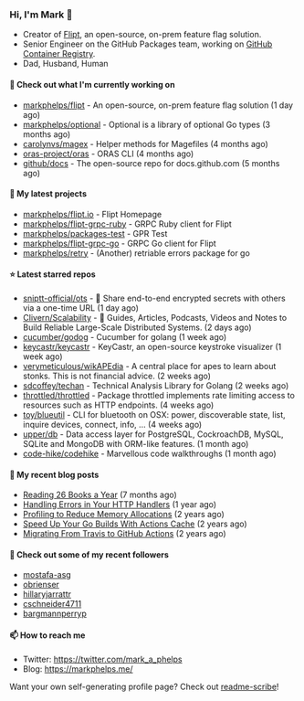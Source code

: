 ### Hi, I'm Mark 👋

* Creator of [Flipt](https://github.com/markphelps/flipt), an open-source, on-prem feature flag solution.
* Senior Engineer on the GitHub Packages team, working on [GitHub Container Registry](https://github.blog/2020-09-01-introducing-github-container-registry/).
* Dad, Husband, Human

#### 👷 Check out what I'm currently working on

- [markphelps/flipt](https://github.com/markphelps/flipt) - An open-source, on-prem feature flag solution (1 day ago)
- [markphelps/optional](https://github.com/markphelps/optional) - Optional is a library of optional Go types (3 months ago)
- [carolynvs/magex](https://github.com/carolynvs/magex) - Helper methods for Magefiles (4 months ago)
- [oras-project/oras](https://github.com/oras-project/oras) - ORAS CLI (4 months ago)
- [github/docs](https://github.com/github/docs) - The open-source repo for docs.github.com (5 months ago)

#### 🌱 My latest projects

- [markphelps/flipt.io](https://github.com/markphelps/flipt.io) - Flipt Homepage
- [markphelps/flipt-grpc-ruby](https://github.com/markphelps/flipt-grpc-ruby) - GRPC Ruby client for Flipt
- [markphelps/packages-test](https://github.com/markphelps/packages-test) - GPR Test
- [markphelps/flipt-grpc-go](https://github.com/markphelps/flipt-grpc-go) - GRPC Go client for Flipt
- [markphelps/retry](https://github.com/markphelps/retry) - (Another) retriable errors package for go

#### ⭐️ Latest starred repos

- [sniptt-official/ots](https://github.com/sniptt-official/ots) - 🔐 Share end-to-end encrypted secrets with others via a one-time URL (1 day ago)
- [Clivern/Scalability](https://github.com/Clivern/Scalability) - 🔖 Guides, Articles, Podcasts, Videos and Notes to Build Reliable Large-Scale Distributed Systems. (2 days ago)
- [cucumber/godog](https://github.com/cucumber/godog) - Cucumber for golang (1 week ago)
- [keycastr/keycastr](https://github.com/keycastr/keycastr) - KeyCastr, an open-source keystroke visualizer (1 week ago)
- [verymeticulous/wikAPEdia](https://github.com/verymeticulous/wikAPEdia) - A central place for apes to learn about stonks. This is not financial advice. (2 weeks ago)
- [sdcoffey/techan](https://github.com/sdcoffey/techan) - Technical Analysis Library for Golang (2 weeks ago)
- [throttled/throttled](https://github.com/throttled/throttled) - Package throttled implements rate limiting access to resources such as HTTP endpoints. (4 weeks ago)
- [toy/blueutil](https://github.com/toy/blueutil) - CLI for bluetooth on OSX: power, discoverable state, list, inquire devices, connect, info, … (4 weeks ago)
- [upper/db](https://github.com/upper/db) - Data access layer for PostgreSQL, CockroachDB, MySQL, SQLite and MongoDB with ORM-like features. (1 month ago)
- [code-hike/codehike](https://github.com/code-hike/codehike) - Marvellous code walkthroughs (1 month ago)

#### 📜 My recent blog posts

- [Reading 26 Books a Year](https://markphelps.me/2020/12/reading-26-books-a-year/) (7 months ago)
- [Handling Errors in Your HTTP Handlers](https://markphelps.me/2020/04/handling-errors-in-your-http-handlers/) (1 year ago)
- [Profiling to Reduce Memory Allocations](https://markphelps.me/2019/11/profiling-to-reduce-memory-allocations/) (2 years ago)
- [Speed Up Your Go Builds With Actions Cache](https://markphelps.me/2019/11/speed-up-your-go-builds-with-actions-cache/) (2 years ago)
- [Migrating From Travis to GitHub Actions](https://markphelps.me/2019/09/migrating-from-travis-to-github-actions/) (2 years ago)

#### 👯 Check out some of my recent followers

- [mostafa-asg](https://github.com/mostafa-asg)
- [obrienser](https://github.com/obrienser)
- [hillaryjarrattr](https://github.com/hillaryjarrattr)
- [cschneider4711](https://github.com/cschneider4711)
- [bargmannperryp](https://github.com/bargmannperryp)

#### 📫 How to reach me

- Twitter: https://twitter.com/mark_a_phelps
- Blog: https://markphelps.me/

Want your own self-generating profile page? Check out [readme-scribe](https://github.com/muesli/readme-scribe)!
